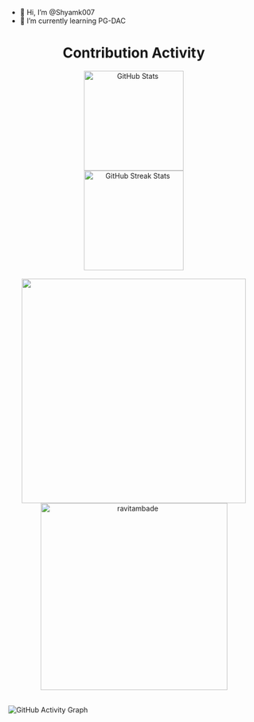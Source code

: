- 👋 Hi, I’m @Shyamk007
- 🌱 I’m currently learning PG-DAC

<!---
Shyamk007/Shyamk007 is a ✨ special ✨ repository because its `README.md` (this file) appears on your GitHub profile.
You can click the Preview link to take a look at your changes.
--->

<div align=center>
        <h1>Contribution Activity</h1>
        <img src="https://github-readme-stats.vercel.app/api?username=ravitambade&title_color=6FDA44&text_color=FFFFFF&show_icons=true&icon_color=6FDA44&include_all_commits=true&count_private=true&theme=dark" alt="GitHub Stats" height="200" />
        <br>
        <!--
        <img src="https://github-readme-stats.vercel.app/api/top-langs?username=ravitambade&layout=compact&title_color=6FDA44&text_color=FFFFFF&theme=dark" alt="GitHub Most Used Languages" height="200" />
        <br>
        -->
        <img src="https://github-readme-streak-stats.herokuapp.com/?user=Shyamk007&theme=dark&date_format=j%20M%5B%20Y%5D&currStreakLabel=6FDA44&fire=6FDA44&ring=6FDA44" alt="GitHub Streak Stats" height="200" />
        <br>
        <br>


<a href="https://github.com/ravitambade/">
  <img src="https://github-readme-stats.vercel.app/api?username=Shyamk007&include_all_commits=true&count_private=true&show_icons=true&line_height=20&title_color=7A7ADB&icon_color=2234AE&text_color=D3D3D3&bg_color=0,000000,130F40" width="450"/>
  <img src="https://github-readme-stats.vercel.app/api/top-langs?username=Shyamk007&show_icons=true&locale=en&layout=compact&line_height=20&title_color=7A7ADB&icon_color=2234AE&text_color=D3D3D3&bg_color=0,000000,130F40" width="375"  alt="ravitambade"/>

</a>
</div>

<br>
<p align="centre">
 
![GitHub Activity Graph](https://activity-graph.herokuapp.com/graph?username=ravitambade&bg_color=000000&color=4fff67&line=4fff67&point=ffffff&area=true&hide_border=true)  </p>
